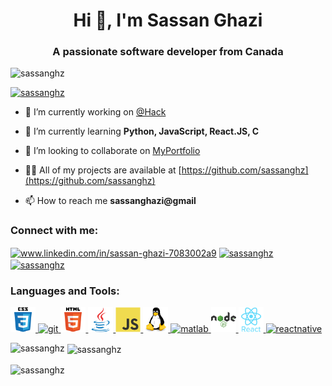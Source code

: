 <h1 align="center">Hi 👋, I'm Sassan Ghazi</h1>
<h3 align="center">A passionate software developer from Canada</h3>

<p align="left"> <img src="https://komarev.com/ghpvc/?username=sassanghz&label=Profile%20views&color=0e75b6&style=flat" alt="sassanghz" /> </p>

<p align="left"> <a href="https://github.com/ryo-ma/github-profile-trophy"><img src="https://github-profile-trophy.vercel.app/?username=sassanghz" alt="sassanghz" /></a> </p>

- 🔭 I’m currently working on [@Hack](https://www.athackctf.com/)

- 🌱 I’m currently learning **Python, JavaScript, React.JS, C**

- 👯 I’m looking to collaborate on [MyPortfolio](https://github.com/sassanghz/Portfolio-Website)

- 👨‍💻 All of my projects are available at [https://github.com/sassanghz](https://github.com/sassanghz)

- 📫 How to reach me **sassanghazi@gmail**

<h3 align="left">Connect with me:</h3>
<p align="left">
<a href="https://linkedin.com/in/www.linkedin.com/in/sassan-ghazi-7083002a9" target="blank"><img align="center" src="https://raw.githubusercontent.com/rahuldkjain/github-profile-readme-generator/master/src/images/icons/Social/linked-in-alt.svg" alt="www.linkedin.com/in/sassan-ghazi-7083002a9" height="30" width="40" /></a>
<a href="https://www.leetcode.com/sassanghz" target="blank"><img align="center" src="https://raw.githubusercontent.com/rahuldkjain/github-profile-readme-generator/master/src/images/icons/Social/leet-code.svg" alt="sassanghz" height="30" width="40" /></a>
<a href="https://discord.gg/sassanghz" target="blank"><img align="center" src="https://raw.githubusercontent.com/rahuldkjain/github-profile-readme-generator/master/src/images/icons/Social/discord.svg" alt="sassanghz" height="30" width="40" /></a>
</p>

<h3 align="left">Languages and Tools:</h3>
<p align="left"> <a href="https://www.w3schools.com/css/" target="_blank" rel="noreferrer"> <img src="https://raw.githubusercontent.com/devicons/devicon/master/icons/css3/css3-original-wordmark.svg" alt="css3" width="40" height="40"/> </a> <a href="https://git-scm.com/" target="_blank" rel="noreferrer"> <img src="https://www.vectorlogo.zone/logos/git-scm/git-scm-icon.svg" alt="git" width="40" height="40"/> </a> <a href="https://www.w3.org/html/" target="_blank" rel="noreferrer"> <img src="https://raw.githubusercontent.com/devicons/devicon/master/icons/html5/html5-original-wordmark.svg" alt="html5" width="40" height="40"/> </a> <a href="https://www.java.com" target="_blank" rel="noreferrer"> <img src="https://raw.githubusercontent.com/devicons/devicon/master/icons/java/java-original.svg" alt="java" width="40" height="40"/> </a> <a href="https://developer.mozilla.org/en-US/docs/Web/JavaScript" target="_blank" rel="noreferrer"> <img src="https://raw.githubusercontent.com/devicons/devicon/master/icons/javascript/javascript-original.svg" alt="javascript" width="40" height="40"/> </a> <a href="https://www.linux.org/" target="_blank" rel="noreferrer"> <img src="https://raw.githubusercontent.com/devicons/devicon/master/icons/linux/linux-original.svg" alt="linux" width="40" height="40"/> </a> <a href="https://www.mathworks.com/" target="_blank" rel="noreferrer"> <img src="https://upload.wikimedia.org/wikipedia/commons/2/21/Matlab_Logo.png" alt="matlab" width="40" height="40"/> </a> <a href="https://nodejs.org" target="_blank" rel="noreferrer"> <img src="https://raw.githubusercontent.com/devicons/devicon/master/icons/nodejs/nodejs-original-wordmark.svg" alt="nodejs" width="40" height="40"/> </a> <a href="https://reactjs.org/" target="_blank" rel="noreferrer"> <img src="https://raw.githubusercontent.com/devicons/devicon/master/icons/react/react-original-wordmark.svg" alt="react" width="40" height="40"/> </a> <a href="https://reactnative.dev/" target="_blank" rel="noreferrer"> <img src="https://reactnative.dev/img/header_logo.svg" alt="reactnative" width="40" height="40"/> </a> </p>

<p><img align="left" src="https://github-readme-stats.vercel.app/api/top-langs?username=sassanghz&show_icons=true&locale=en&layout=compact" alt="sassanghz" /></p>

<p>&nbsp;<img align="center" src="https://github-readme-stats.vercel.app/api?username=sassanghz&show_icons=true&locale=en" alt="sassanghz" /></p>

<p><img align="center" src="https://github-readme-streak-stats.herokuapp.com/?user=sassanghz&" alt="sassanghz" /></p>
